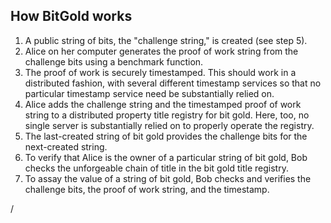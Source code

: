 ## How BitGold works
1. A public string of bits, the "challenge string," is created (see step 5).
2. Alice on her computer generates the proof of work string from the challenge bits using a benchmark function.
3. The proof of work is securely timestamped. This should work in a distributed fashion, with several different timestamp services so that no particular timestamp service need be substantially relied on.
4. Alice adds the challenge string and the timestamped proof of work string to a distributed property title registry for bit gold. Here, too, no single server is substantially relied on to properly operate the registry.
5. The last-created string of bit gold provides the challenge bits for the next-created string.
6. To verify that Alice is the owner of a particular string of bit gold, Bob checks the unforgeable chain of title in the bit gold title registry.
7. To assay the value of a string of bit gold, Bob checks and verifies the challenge bits, the proof of work string, and the timestamp.
<div class="absolute right-5px bottom-5px">
<SlideCurrentNo /> / <SlidesTotal />
</div>